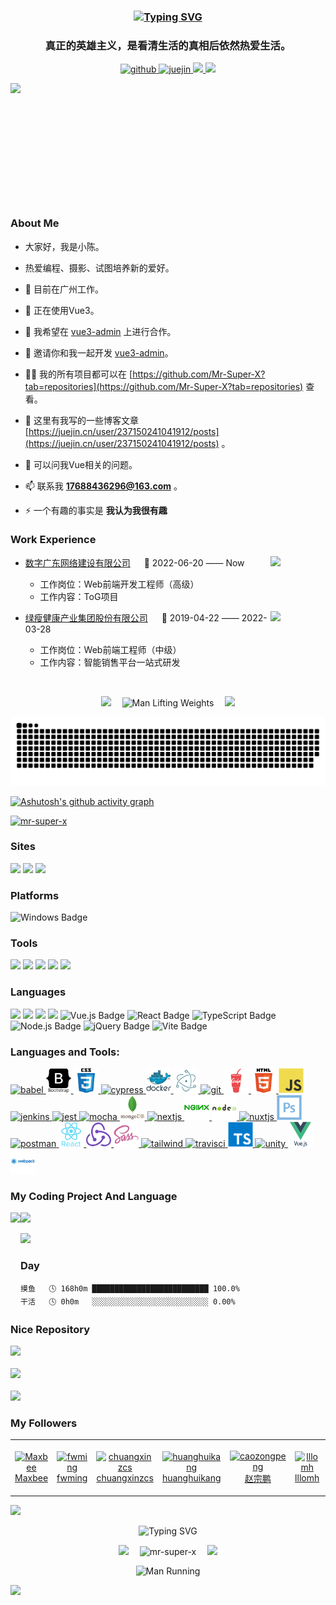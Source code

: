 <h3 align="center">
  <a href="https://git.io/typing-svg"><img src="https://readme-typing-svg.demolab.com?font=Pacifico&size=30&duration=2500&pause=500&center=true&vCenter=true&width=435&lines=Hi+你好吗+%F0%9F%91%8B;我是小陈同学+%F0%9F%98%B8" alt="Typing SVG" /></a>
</h3>

<h3 align="center">真正的英雄主义，是看清生活的真相后依然热爱生活。</h3>

<!-- 徽章 -->
<p align="center">
	<a href="https://github.com/Mr-Super-X">
        <img alt="github"
            src="https://img.shields.io/github/stars/Mr-Super-X?affiliations=OWNER&color=%23ffe411&label=github%20stars&logo=github&logoColor=%23fffFF&style=flat" />
    </a>
	<a href="https://juejin.cn/user/237150241041912/posts">
        <img alt="juejin"
            src="https://img.shields.io/badge/%E6%8E%98%E9%87%91-2022%E5%B9%B4%E5%BA%A6%E6%91%B8%E9%B1%BC%E4%BD%9C%E8%80%851%E5%90%8D-%23007fff" />
    </a>
	<a href="https://www.zhihu.com/people/mr-chen-38-81/posts">
        <img
            src="https://img.shields.io/badge/dynamic/json?label=%E7%9F%A5%E4%B9%8E%E5%85%B3%E6%B3%A8&labelColor=0084ff&color=282c34&query=%24.data.totalSubs&url=https%3A%2F%2Fapi.spencerwoo.com%2Fsubstats%2F%3Fsource%3Dzhihu%26queryKey%3Dmr-chen-38-81&longCache=true" />
    </a>
	<a href="https://mail.163.com">
		<img src="https://img.shields.io/badge/-17688436296@163.com-c14438?style=flat&logo=Gmail&logoColor=white&link=mailto:17688436296@163.com" />
	</a>
</p>


<p align="center">
  	<!-- <img src="https://media.giphy.com/media/RbDKaczqWovIugyJmW/giphy.gif" /> -->
	<!-- 动漫少女举牌 访问次数统计 -->
    <img src="https://count.getloli.com/get/@Mr-Super-X.github.readme?theme=rule34" style=" display: block; margin-left: auto; margin-right: auto; height: 160px"/>
</p>

<p align="center">
	<!--彩虹分割线--> 
    <img src="https://camo.githubusercontent.com/82291b0fe831bfc6781e07fc5090cbd0a8b912bb8b8d4fec0696c881834f81ac/68747470733a2f2f70726f626f742e6d656469612f394575424971676170492e676966" width="100%" height="3">
</p>


### About Me

- 大家好，我是小陈。

- 热爱编程、摄影、试图培养新的爱好。

- 🔭 目前在广州工作。

- 🌱 正在使用Vue3。

- 👯 我希望在 [vue3-admin](https://github.com/Mr-Super-X/vue3-admin) 上进行合作。

- 🤝 邀请你和我一起开发 [vue3-admin](https://github.com/Mr-Super-X/vue3-admin)。

- 👨‍💻 我的所有项目都可以在 [https://github.com/Mr-Super-X?tab=repositories](https://github.com/Mr-Super-X?tab=repositories) 查看。

- 📝 这里有我写的一些博客文章 [https://juejin.cn/user/237150241041912/posts](https://juejin.cn/user/237150241041912/posts) 。

- 💬 可以问我Vue相关的问题。

- 📫 联系我 **17688436296@163.com** 。

- ⚡ 一个有趣的事实是 **我认为我很有趣**


### Work Experience

<img align="right" width="88" src="https://cdn.jsdelivr.net/gh/sun0225SUN/sun0225SUN/assets/images/tuhui.png" />

- [数字广东网络建设有限公司](https://www.digitalgd.com.cn/) &emsp; 📌 2022-06-20 —— Now
  
  - 工作岗位：Web前端开发工程师（高级）
  - 工作内容：ToG项目

<img align="right" width="88" src="https://cdn.jsdelivr.net/gh/sun0225SUN/sun0225SUN/assets/images/nio.png" />

- [绿瘦健康产业集团股份有限公司](https://www.lvshou.net/) &emsp; 📌 2019-04-22 —— 2022-03-28
  
  - 工作岗位：Web前端工程师（中级）
  - 工作内容：智能销售平台一站式研发

<p align="center">
	<!--彩虹分割线--> 
    <img src="https://camo.githubusercontent.com/82291b0fe831bfc6781e07fc5090cbd0a8b912bb8b8d4fec0696c881834f81ac/68747470733a2f2f70726f626f742e6d656469612f394575424971676170492e676966" width="100%" height="3">
</p>

<p align="center">
	<img width="150" src="https://cdn.jsdelivr.net/gh/sun0225SUN/sun0225SUN/assets/images/pig.gif" />&emsp;
	<!-- 动图 努力.jpg -->
	<img src="https://cdn.jsdelivr.net/gh/sun0225SUN/sun0225SUN/assets/images/man.png" alt="Man Lifting Weights" width="250" height="250" />
	&emsp;<img width="150" src="https://cdn.jsdelivr.net/gh/sun0225SUN/sun0225SUN/assets/images/cxyduck.gif" />
</p>


<!-- 贪吃蛇代码贡献图 白天主题 -->
<!--
	![](https://raw.githubusercontent.com/Mr-Super-X/Mr-Super-X/master/assets/github-contribution-grid-snake.svg)
-->
<!-- 贪吃蛇代码贡献图 夜间主题 -->
![](https://raw.githubusercontent.com/Mr-Super-X/Mr-Super-X/master/assets/github-contribution-grid-snake-dark.svg)

<!-- 最近一个月活动图 -->
[![Ashutosh's github activity graph](https://github-readme-activity-graph.vercel.app/graph?username=Mr-Super-X&theme=dracula)](https://github.com/ashutosh00710/github-readme-activity-graph)


<!-- <p align="left"> 
   <img src="https://komarev.com/ghpvc/?username=mr-super-x&label=Profile%20views&color=0e75b6&style=flat" alt="mr-super-x" />
</p> -->

<p align="left"> 
	<!-- GitHub 奖杯🏆 -->
	<a href="https://github.com/ryo-ma/github-profile-trophy"><img src="https://github-profile-trophy.vercel.app/?username=mr-super-x&theme=algolia&row=1&column=8" alt="mr-super-x" /></a> 
</p>

### Sites

[![](https://img.shields.io/badge/Bilibili-哔哩哔哩-00A1D6?style=for-the-badge&logo=Bilibili&labelColor=ffffff)](https://www.bilibili.com/)
[![](https://img.shields.io/badge/GitHub-gayhub-181717?style=for-the-badge&logo=GitHub&logoColor=181717&labelColor=ffffff)](https://github.com/Mr-Super-X)
[![](https://img.shields.io/badge/知乎-懂的都懂-0084FF?style=for-the-badge&logo=ZhiHu&logoColor=0084FF&labelColor=ffffff)](https://www.zhihu.com/people/mr-chen-38-81/posts)

### Platforms

<!--
	[![](https://img.shields.io/badge/Windows-11-4e9eee?style=flat-square&logo=windows&logoColor=ffffff)](https://www.microsoft.com/windows/windows-11)
-->
![Windows Badge](https://img.shields.io/badge/Windows-0078D6?logo=windows&logoColor=fff&style=flat)

### Tools

[![](https://img.shields.io/badge/VsCode-编辑器-007ACC?style=flat-square&logo=Visual%20Studio%20Code&labelColor=ffffff&logoColor=007ACC)](https://code.visualstudio.com/)
[![](https://img.shields.io/badge/Chrome-谷歌-4285F4?style=flat-square&logo=Google%20Chrome&labelColor=ffffff&logoColor=4285F4)](https://www.google.com/chrome/)
[![](https://img.shields.io/badge/WebStorm-前端-07c3f2?style=flat-square&logo=WebStorm&labelColor=ffffff&logoColor=000000)](https://www.jetbrains.com/zh-cn/webstorm/)
[![](https://img.shields.io/badge/Edge-微软-0078D7?style=flat-square&logo=Microsoft%20Edge&labelColor=ffffff&logoColor=0078D7)](https://www.microsoft.com/zh-cn/edge?form=MA13FJ)
[![](https://img.shields.io/badge/Photoshop-PS-31A8FF?style=flat-square&logo=Adobe%20Photoshop&labelColor=ffffff&logoColor=31A8FF)](https://www.adobe.com/cn/products/photoshop.html)

### Languages

[![](https://img.shields.io/badge/-HTML5-E34F26?style=flat-square&logo=html5&logoColor=white)](https://html.spec.whatwg.org/)
[![](https://img.shields.io/badge/-CSS3-1572B6?style=flat-square&logo=css3&logoColor=white)](https://www.w3.org/Style/CSS/)
[![](https://img.shields.io/badge/-JavaScript-f7e018?style=flat-square&logo=javascript&logoColor=white)](https://www.ecma-international.org/)
[![](https://img.shields.io/badge/-Git-f05032?style=flat-square&logo=git&logoColor=white)](https://git-scm.com/)
![Vue.js Badge](https://img.shields.io/badge/Vue.js-4FC08D?logo=vuedotjs&logoColor=fff&style=flat)
![React Badge](https://img.shields.io/badge/React-61DAFB?logo=react&logoColor=000&style=flat)
![TypeScript Badge](https://img.shields.io/badge/TypeScript-3178C6?logo=typescript&logoColor=fff&style=flat)
![Node.js Badge](https://img.shields.io/badge/Node.js-393?logo=nodedotjs&logoColor=fff&style=flat)
![jQuery Badge](https://img.shields.io/badge/jQuery-0769AD?logo=jquery&logoColor=fff&style=flat)
![Vite Badge](https://img.shields.io/badge/Vite-646CFF?logo=vite&logoColor=fff&style=flat)

<h3 align="left">Languages and Tools:</h3>
<p align="left">
	<a href="https://babeljs.io/" target="_blank" rel="noreferrer"> <img src="https://www.vectorlogo.zone/logos/babeljs/babeljs-icon.svg" alt="babel" width="40" height="40"/> </a> 
	<a href="https://getbootstrap.com" target="_blank" rel="noreferrer"> <img src="https://raw.githubusercontent.com/devicons/devicon/master/icons/bootstrap/bootstrap-plain-wordmark.svg" alt="bootstrap" width="40" height="40"/> </a> 
	<a href="https://www.w3schools.com/css/" target="_blank" rel="noreferrer"> <img src="https://raw.githubusercontent.com/devicons/devicon/master/icons/css3/css3-original-wordmark.svg" alt="css3" width="40" height="40"/> </a> 
	<a href="https://www.cypress.io" target="_blank" rel="noreferrer"> <img src="https://raw.githubusercontent.com/simple-icons/simple-icons/6e46ec1fc23b60c8fd0d2f2ff46db82e16dbd75f/icons/cypress.svg" alt="cypress" width="40" height="40"/> </a> 
	<a href="https://www.docker.com/" target="_blank" rel="noreferrer"> <img src="https://raw.githubusercontent.com/devicons/devicon/master/icons/docker/docker-original-wordmark.svg" alt="docker" width="40" height="40"/> </a> 
	<a href="https://www.electronjs.org" target="_blank" rel="noreferrer"> <img src="https://raw.githubusercontent.com/devicons/devicon/master/icons/electron/electron-original.svg" alt="electron" width="40" height="40"/> </a> 
	<a href="https://git-scm.com/" target="_blank" rel="noreferrer"> <img src="https://www.vectorlogo.zone/logos/git-scm/git-scm-icon.svg" alt="git" width="40" height="40"/> </a> 
	<a href="https://gulpjs.com" target="_blank" rel="noreferrer"> <img src="https://raw.githubusercontent.com/devicons/devicon/master/icons/gulp/gulp-plain.svg" alt="gulp" width="40" height="40"/> </a> 
	<a href="https://www.w3.org/html/" target="_blank" rel="noreferrer"> <img src="https://raw.githubusercontent.com/devicons/devicon/master/icons/html5/html5-original-wordmark.svg" alt="html5" width="40" height="40"/> </a> 
	<a href="https://developer.mozilla.org/en-US/docs/Web/JavaScript" target="_blank" rel="noreferrer"> <img src="https://raw.githubusercontent.com/devicons/devicon/master/icons/javascript/javascript-original.svg" alt="javascript" width="40" height="40"/> </a> 
	<a href="https://www.jenkins.io" target="_blank" rel="noreferrer"> <img src="https://www.vectorlogo.zone/logos/jenkins/jenkins-icon.svg" alt="jenkins" width="40" height="40"/> </a> <a href="https://jestjs.io" target="_blank" rel="noreferrer"> <img src="https://www.vectorlogo.zone/logos/jestjsio/jestjsio-icon.svg" alt="jest" width="40" height="40"/> </a> 
	<a href="https://mochajs.org" target="_blank" rel="noreferrer"> <img src="https://www.vectorlogo.zone/logos/mochajs/mochajs-icon.svg" alt="mocha" width="40" height="40"/> </a> 
	<a href="https://www.mongodb.com/" target="_blank" rel="noreferrer"> <img src="https://raw.githubusercontent.com/devicons/devicon/master/icons/mongodb/mongodb-original-wordmark.svg" alt="mongodb" width="40" height="40"/> </a> 
	<a href="https://nextjs.org/" target="_blank" rel="noreferrer"> <img src="https://cdn.worldvectorlogo.com/logos/nextjs-2.svg" alt="nextjs" width="40" height="40"/> </a> <a href="https://www.nginx.com" target="_blank" rel="noreferrer"> <img src="https://raw.githubusercontent.com/devicons/devicon/master/icons/nginx/nginx-original.svg" alt="nginx" width="40" height="40"/> </a> 
	<a href="https://nodejs.org" target="_blank" rel="noreferrer"> <img src="https://raw.githubusercontent.com/devicons/devicon/master/icons/nodejs/nodejs-original-wordmark.svg" alt="nodejs" width="40" height="40"/> </a> 
	<a href="https://nuxtjs.org/" target="_blank" rel="noreferrer"> <img src="https://www.vectorlogo.zone/logos/nuxtjs/nuxtjs-icon.svg" alt="nuxtjs" width="40" height="40"/> </a> 
	<a href="https://www.photoshop.com/en" target="_blank" rel="noreferrer"> <img src="https://raw.githubusercontent.com/devicons/devicon/master/icons/photoshop/photoshop-line.svg" alt="photoshop" width="40" height="40"/> </a> 
	<a href="https://postman.com" target="_blank" rel="noreferrer"> <img src="https://www.vectorlogo.zone/logos/getpostman/getpostman-icon.svg" alt="postman" width="40" height="40"/> </a> 
	<a href="https://reactjs.org/" target="_blank" rel="noreferrer"> <img src="https://raw.githubusercontent.com/devicons/devicon/master/icons/react/react-original-wordmark.svg" alt="react" width="40" height="40"/> </a> 
	<a href="https://redux.js.org" target="_blank" rel="noreferrer"> <img src="https://raw.githubusercontent.com/devicons/devicon/master/icons/redux/redux-original.svg" alt="redux" width="40" height="40"/> </a> 
	<a href="https://sass-lang.com" target="_blank" rel="noreferrer"> <img src="https://raw.githubusercontent.com/devicons/devicon/master/icons/sass/sass-original.svg" alt="sass" width="40" height="40"/> </a> 
	<a href="https://tailwindcss.com/" target="_blank" rel="noreferrer"> <img src="https://www.vectorlogo.zone/logos/tailwindcss/tailwindcss-icon.svg" alt="tailwind" width="40" height="40"/> </a> 
	<a href="https://travis-ci.org" target="_blank" rel="noreferrer"> <img src="https://www.vectorlogo.zone/logos/travis-ci/travis-ci-icon.svg" alt="travisci" width="40" height="40"/> </a> 
	<a href="https://www.typescriptlang.org/" target="_blank" rel="noreferrer"> <img src="https://raw.githubusercontent.com/devicons/devicon/master/icons/typescript/typescript-original.svg" alt="typescript" width="40" height="40"/> </a> 
	<a href="https://unity.com/" target="_blank" rel="noreferrer"> <img src="https://www.vectorlogo.zone/logos/unity3d/unity3d-icon.svg" alt="unity" width="40" height="40"/> </a> <a href="https://vuejs.org/" target="_blank" rel="noreferrer"> <img src="https://raw.githubusercontent.com/devicons/devicon/master/icons/vuejs/vuejs-original-wordmark.svg" alt="vuejs" width="40" height="40"/> </a> 
	<a href="https://webpack.js.org" target="_blank" rel="noreferrer"> <img src="https://raw.githubusercontent.com/devicons/devicon/d00d0969292a6569d45b06d3f350f463a0107b0d/icons/webpack/webpack-original-wordmark.svg" alt="webpack" width="40" height="40"/> </a> 
</p>

### My Coding Project And Language

<div>
    <img height="165" align="left" src="https://github-readme-stats.vercel.app/api?username=mr-super-x&theme=calm&locale=cn&show_icons=true&bg_color=30,e96443,904e95&title_color=#ffffff" />
    <img height="165" src="https://github-readme-stats.vercel.app/api/top-langs/?username=mr-super-x&theme=calm&locale=cn&langs_count=6&layout=compact&bg_color=30,e96443,904e95&title_color=#ffffff" />
</div>

<!-- 语言统计 -->
[![](https://cdn.jsdelivr.net/gh/Mr-Super-X/vue3-admin@master/assets/github.svg)](https://running-page.l1cardo.vercel.app)


### Day

```text
摸鱼   🕓 168h0m ██████████████████████████ 100.0%
干活   🕓 0h0m   ░░░░░░░░░░░░░░░░░░░░░░░░░░ 0.00%
```

### Nice Repository

<!-- Awesome repo 比较好的仓库推荐 -->
<p align="left">
	<a href="https://github.com/sun0225SUN/Awesome-Love-Code">
<img src="https://github-readme-stats.vercel.app/api/pin/?username=sun0225SUN&repo=Awesome-Love-Code&theme=dark&bg_color=121212&hide_border=true" /></a>
	<br></br>
<a href="https://github.com/Wechat-ggGitHub/Awesome-GitHub-Repo">
<img src="https://github-readme-stats.vercel.app/api/pin/?username=Wechat-ggGitHub&repo=Awesome-GitHub-Repo&theme=dark&bg_color=121212&hide_border=true" /></a>
<br></br>
<a href="https://github.com/Mr-Super-X/vue3-admin">
<img src="https://github-readme-stats.vercel.app/api/pin/?username=Mr-Super-X&repo=vue3-admin&theme=dark&bg_color=121212&hide_border=true" /></a>

### My Followers

<!--START_SECTION:top-followers-->
<table>
  <tr>
    <td align="center">
      <a href="https://github.com/Maxbee">
        <img src="https://avatars2.githubusercontent.com/u/12082727" width="100px;" alt="Maxbee"/>
      </a>
      <br />
      <a href="https://github.com/Maxbee">Maxbee</a>
    </td>
    <td align="center">
      <a href="https://github.com/fwming">
        <img src="https://avatars2.githubusercontent.com/u/28892392" width="100px;" alt="fwming"/>
      </a>
      <br />
      <a href="https://github.com/fwming">fwming</a>
    </td>
    <td align="center">
      <a href="https://github.com/chuangxinzcs">
        <img src="https://avatars2.githubusercontent.com/u/11826986" width="100px;" alt="chuangxinzcs"/>
      </a>
      <br />
      <a href="https://github.com/chuangxinzcs">chuangxinzcs</a>
    </td>
    <td align="center">
      <a href="https://github.com/huanghuikang">
        <img src="https://avatars2.githubusercontent.com/u/35037130" width="100px;" alt="huanghuikang"/>
      </a>
      <br />
      <a href="https://github.com/huanghuikang">huanghuikang</a>
    </td>
    <td align="center">
      <a href="https://github.com/caozongpeng">
        <img src="https://avatars2.githubusercontent.com/u/30362467" width="100px;" alt="caozongpeng"/>
      </a>
      <br />
      <a href="https://github.com/caozongpeng">赵宗鹏</a>
    </td>
    <td align="center">
      <a href="https://github.com/lllomh">
        <img src="https://avatars2.githubusercontent.com/u/20123291" width="100px;" alt="lllomh"/>
      </a>
      <br />
      <a href="https://github.com/lllomh">lllomh</a>
    </td>
    <td align="center">
      <a href="https://github.com/Mr-mai">
        <img src="https://avatars2.githubusercontent.com/u/30487217" width="100px;" alt="Mr-mai"/>
      </a>
      <br />
      <a href="https://github.com/Mr-mai">Mr-mai</a>
    </td>
  </tr>
</table>
<!--END_SECTION:top-followers-->

<!-- git-header图片 -->
<img src="https://raw.githubusercontent.com/onimur/.github/master/.resources/git-header.svg" />
</p>

<!-- 打字动效 -->
<p align="center">
	<img src="https://readme-typing-svg.demolab.com?font=Hack+Code&pause=100&width=450&lines=别看啦!啥都没有！&center=true&size=22" alt="Typing SVG" />
	<!--
		<img src="https://readme-typing-svg.demolab.com?font=Hack+Code&pause=100&width=450&lines=console.log(%22Hello%2C%20World%22);别看啦!啥都没有！&center=true&size=22" alt="Typing SVG" />
	-->
</p>

<!-- github-readme-streak-stats 连续提交代码天数记录 -->
<p align="center">
	<img width="150" src="https://cdn.jsdelivr.net/gh/sun0225SUN/sun0225SUN/assets/images/left.png" />&emsp;
	<img src="https://github-readme-streak-stats.herokuapp.com/?user=mr-super-x&border=D3D3D3&sideNums=7A7ADB&background=130F40&stroke=6842DB&currStreakNum=7A7ADB&ring=5B3CDD&fire=D3D351&currStreakLabel=D3D3D3&sideLabels=D3D3D3&dates=A3A3A3"  alt="mr-super-x"/>
	&emsp;<img width="150" src="https://cdn.jsdelivr.net/gh/sun0225SUN/sun0225SUN/assets/images/right.png" />
</p>

<p align="center">
	<!-- run 图片 -->
	<img src="https://cdn.jsdelivr.net/gh/sun0225SUN/sun0225SUN/assets/images/man_run.png" alt="Man Running" width="250" height="250" />
</p>

<!-- just img 图片 -->
<img src="https://cdn.jsdelivr.net/gh/codeacg/codeacg/assets/icon.png" /></div>

<!--彩虹分割线--> 
<p align="center">
   <img src="https://camo.githubusercontent.com/82291b0fe831bfc6781e07fc5090cbd0a8b912bb8b8d4fec0696c881834f81ac/68747470733a2f2f70726f626f742e6d656469612f394575424971676170492e676966" width="100%" height="3">
</p>
<!-- <img width="200%" src="https://cdn.jsdelivr.net/gh/sun0225SUN/sun0225SUN/assets/images/hr.gif" /> -->

